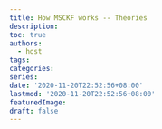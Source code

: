 ```yaml
---
title: How MSCKF works -- Theories
description:
toc: true
authors:
  - host
tags:
categories:
series:
date: '2020-11-20T22:52:56+08:00'
lastmod: '2020-11-20T22:52:56+08:00'
featuredImage:
draft: false
---
```


